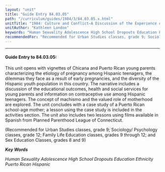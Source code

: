 ```yaml
---
layout: "unit"
title: "Guide Entry 84.03.05"
path: "/curriculum/guides/1984/3/84.03.05.x.html"
unitTitle: "1984: Culture and Conflict—A Discussion of the Experience of the Young Chicana and the Young Puerto Rican Parent"
unitAuthor: "Kathleen London"
keywords: "Human Sexuality Adolescence High School Dropouts Education Ethnicity Puerto Rican Hispanic"
recommendedFor: "Recommended for Urban Studies classes, grade 9; Sociology/ Psychology classes, grade 12; Family Life Education classes, grades 9 through 12; and Sex Education Classes, grades 8 and 9"
---
```

<body>
<hr/>
 <h4>
  Guide Entry to 84.03.05:
 </h4>
 This unit opens with vignettes of Chicana and Puerto Rican young parents characterizing the etiology of pregnancy among Hispanic teenagers, the dilemmas they face as a result of early pregnancies, and the diversity of the Hispanic youth population in this country. The narrative includes a discussion of the educational outcomes, health and social services for young parents and information on contraceptive use among Hispanic teenagers.  The concept of machismo and the valued role of motherhood are explored.  The unit concludes with a case study of a Puerto Rican school-age mother; a lesson using the case study is included in the activities section.  The unit also includes two lessons using films available in Spanish from Planned Parenthood League of Connecticut.
 <p>
  (Recommended for Urban Studies classes, grade 9; Sociology/ Psychology classes, grade 12; Family Life Education classes, grades 9 through 12; and Sex Education Classes, grades 8 and 9)
 </p>
<p>
  <b>
   <i>
    Key Words
   </i>
  </b>
  <br/>
 </p>
 <p>
  <i>
   Human Sexuality Adolescence High School Dropouts Education Ethnicity Puerto Rican Hispanic
  </i>
 </p>

</body>